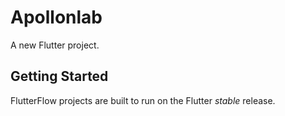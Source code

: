 # Apollonlab

A new Flutter project.

## Getting Started

FlutterFlow projects are built to run on the Flutter _stable_ release.
